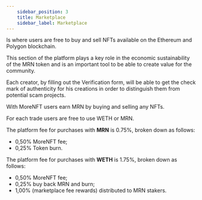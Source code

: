 ```yaml
---
    sidebar_position: 3
    title: Marketplace
    sidebar_label: Marketplace
---
```


Is where users are free to buy and sell NFTs available on the Ethereum and Polygon blockchain.

This section of the platform plays a key role in the economic sustainability of the MRN token and is an
important tool to be able to create value for the community.

Each creator, by filling out the Verification form, will be able to get the check mark of authenticity for his
creations in order to distinguish them from potential scam projects.

With MoreNFT users earn MRN by buying and selling any NFTs.

For each trade users are free to use WETH or MRN.

The platform fee for purchases with **MRN** is 0.75%, broken down as follows:
- 0,50% MoreNFT fee;
- 0,25% Token burn.

The platform fee for purchases with **WETH** is 1.75%, broken down as follows:
- 0,50% MoreNFT fee;
- 0,25% buy back MRN and burn;
- 1,00% (marketplace fee rewards) distributed to MRN stakers.